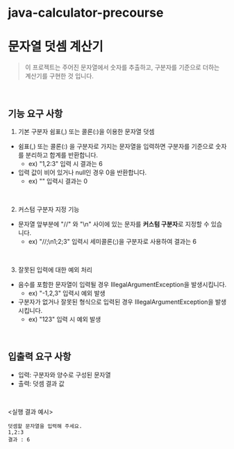 # java-calculator-precourse

# 문자열 덧셈 계산기
> 이 프로젝트는 주어진 문자열에서 숫자를 추출하고, 구분자를 기준으로 더하는 계산기를 구현한 것 입니다.             
   
&nbsp;

## 기능 요구 사항
1. 기본 구분자 쉼표(,) 또는 콜론(:)을 이용한 문자열 덧셈
- 쉼표(,) 또는 콜론(:) 을 구분자로 가지는 문자열을 입력하면 구분자를 기준으로 숫자를 분리하고 합계를 반환합니다.
  - ex) "1,2:3" 입력 시 결과는 6
- 입력 값이 비어 있거나 null인 경우 0을 반환합니다.
  - ex) "" 입력시 결과는 0
    
&nbsp;

2. 커스텀 구분자 지정 기능
- 문자열 앞부분에 "//" 와 "\n" 사이에 있는 문자를 **커스텀 구분자**로 지정할 수 있습니다.
  - ex) "//;\n1;2;3" 입력시 세미콜론(;)을 구분자로 사용하여 결과는 6

&nbsp;

3. 잘못된 입력에 대한 예외 처리
- 음수를 포함한 문자열이 입력될 경우 IllegalArgumentException을 발생시킵니다.
  - ex) "-1,2,3" 입력시 예외 발생
- 구분자가 없거나 잘못된 형식으로 입력된 경우 IllegalArgumentException을 발생시킵니다.
  - ex) "123" 입력 시 예외 발생

&nbsp;
&nbsp;


## 입출력 요구 사항
- 입력: 구분자와 양수로 구성된 문자열
- 출력: 덧셈 결과 값

&nbsp;

<실행 결과 예시>
```
덧셈할 문자열을 입력해 주세요.
1,2:3
결과 : 6
```
